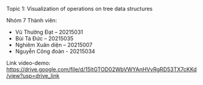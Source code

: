 Topic 1: Visualization of operations on tree data structures

Nhóm 7
Thành viên: 
- Vũ Thường Đạt – 20215031
- Bùi Tá Đức – 20215035                           
- Nghiêm Xuân diện – 20215007
- Nguyễn Công đoàn - 20215034

Link video-demo:
https://drive.google.com/file/d/15ltGTOD02WbVWYAnHVvRgRD53TX7cKKd/view?usp=drive_link

